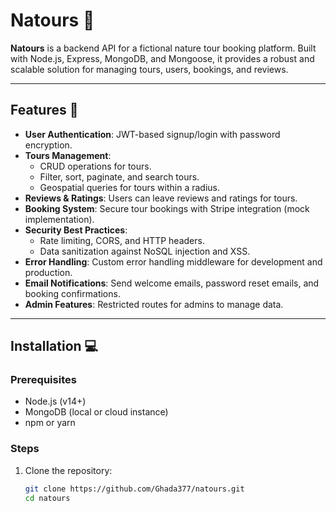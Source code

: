 # Natours 🌿

**Natours** is a backend API for a fictional nature tour booking platform. Built with Node.js, Express, MongoDB, and Mongoose, it provides a robust and scalable solution for managing tours, users, bookings, and reviews.

---

## Features 🚀

- **User Authentication**: JWT-based signup/login with password encryption.
- **Tours Management**: 
  - CRUD operations for tours.
  - Filter, sort, paginate, and search tours.
  - Geospatial queries for tours within a radius.
- **Reviews & Ratings**: Users can leave reviews and ratings for tours.
- **Booking System**: Secure tour bookings with Stripe integration (mock implementation).
- **Security Best Practices**: 
  - Rate limiting, CORS, and HTTP headers.
  - Data sanitization against NoSQL injection and XSS.
- **Error Handling**: Custom error handling middleware for development and production.
- **Email Notifications**: Send welcome emails, password reset emails, and booking confirmations.
- **Admin Features**: Restricted routes for admins to manage data.

---

## Installation 💻

### Prerequisites
- Node.js (v14+)
- MongoDB (local or cloud instance)
- npm or yarn

### Steps
1. Clone the repository:
   ```bash
   git clone https://github.com/Ghada377/natours.git
   cd natours
